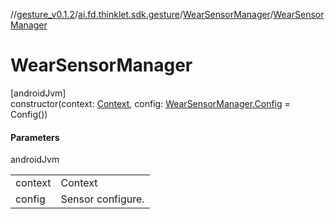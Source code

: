 //[gesture_v0.1.2](../../../index.md)/[ai.fd.thinklet.sdk.gesture](../index.md)/[WearSensorManager](index.md)/[WearSensorManager](-wear-sensor-manager.md)

# WearSensorManager

[androidJvm]\
constructor(context: [Context](https://developer.android.com/reference/kotlin/android/content/Context.html), config: [WearSensorManager.Config](-config/index.md) = Config())

#### Parameters

androidJvm

| | |
|---|---|
| context | Context |
| config | Sensor configure. |
